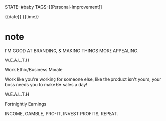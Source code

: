 STATE: #baby 
TAGS: [[Personal-Improvement]]

{{date}} {{time}}

# note
  
I'M GOOD AT BRANDING, & MAKING THINGS MORE APPEALING.

W.E.A.L.T.H

Work Ethic/Business Morale

Work like you're working for someone else, like the product isn't yours, your boss needs you to make 6± sales a day!

W.E.A.L.T.H

Fortnightly Earnings

INCOME, GAMBLE, PROFIT, INVEST PROFITS, REPEAT.